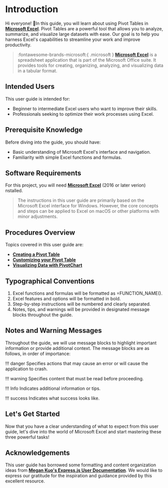# Introduction

Hi everyone! 👋In this guide, you will learn about using Pivot Tables in [**Microsoft Excel**](https://www.microsoft.com/en-ca/microsoft-365/excel). Pivot Tables are a powerful tool that allows you to analyze, summarize, and visualize large datasets with ease. Our goal is to help you harness Excel's capabilities to streamline your work and improve productivity.

>:fontawesome-brands-microsoft:{ .microsoft } [**Microsoft Excel**](https://www.microsoft.com/en-ca/microsoft-365/excel) is a spreadsheet application that is part of the Microsoft Office suite. It provides tools for creating, organizing, analyzing, and visualizing data in a tabular format.


## Intended Users

This user guide is intended for:

- Beginner to intermediate Excel users who want to improve their skills.
- Professionals seeking to optimize their work processes using Excel.

## Prerequisite Knowledge

Before diving into the guide, you should have:

- Basic understanding of Microsoft Excel's interface and navigation.
- Familiarity with simple Excel functions and formulas.

## Software Requirements

For this project, you will need [**Microsoft Excel**](https://www.microsoft.com/en-ca/microsoft-365/excel) (2016 or later verion) nstalled.

> The instructions in this user guide are primarily based on the Microsoft Excel interface for Windows. However, the core concepts and steps can be applied to Excel on macOS or other platforms with minor adjustments.

## Procedures Overview

Topics covered in this user guide are:

- **[Creating a Pivot Table](creating-pivot-tables)**
- **[Customizing your Pivot Table](customizing-pivot-tables.md)**
- **[Visualizing Data with PivotChart](visualizing-data)**

## Typographical Conventions

1. Excel functions and formulas will be formatted as =FUNCTION_NAME().
2. Excel features and options will be formatted in bold.
3. Step-by-step instructions will be numbered and clearly separated.
4. Notes, tips, and warnings will be provided in designated message blocks throughout the guide.

## Notes and Warning Messages

Throughout the guide, we will use message blocks to highlight important information or provide additional context. The message blocks are as follows, in order of importance:

!!! danger
    Specifies actions that may cause an error or will cause the application to crash.

!!! warning
    Specifies content that must be read before proceeding.

!!! Info
    Indicates additional information or tips.

!!! success
    Indicates what success looks like.

## Let's Get Started

Now that you have a clear understanding of what to expect from this user guide, let's dive into the world of Microsoft Excel and start mastering these three powerful tasks!

## Acknowledgements

This user guide has borrowed some formatting and content organization ideas from [**Megan Kuo's Express.js User Documentation**](https://megankuo.github.io/Express-User-Documentation/). We would like to express our gratitude for the inspiration and guidance provided by this excellent resource.
<!-- 
# Microsoft Excel User Guide

## Introduction
Microsoft Excel is a powerful spreadsheet application used for organizing, analyzing, and storing data. This guide is intended for beginners who want to learn how to use Excel to organize and manipulate data.

## Task 1: Formatting a Table
### Overview
In this task, we will format a table in Excel.
### Steps
1. Open Excel and create a new workbook by clicking on File > New Workbook.
2. Enter the following data into the first five rows of the worksheet:

    | Item     | Quantity | Price |
    |----------|----------|-------|
    | Apples   | 5        | 0.5   |
    | Oranges  | 3        | 0.3   |
    | Bananas  | 2        | 0.2   |
    | Grapes   | 4        | 0.4   |
    | Peaches  | 1        | 0.6   |

3. Select the entire table by clicking on the top left corner of the table.
4. Click on the Home tab and select "Format as Table". Choose a style that you like.
5. Add a total row by clicking on the Design tab and selecting "Total Row".
6. Click on the empty cell in the total row under the "Quantity" column. Select "Average" from the drop-down menu.
7. Click on the empty cell in the total row under the "Price" column. Select "Sum" from the drop-down menu.
8. Add a filter to the table by clicking on the Data tab and selecting "Filter".
9. Sort the table in ascending order by clicking on the drop-down arrow in the "Item" column and selecting "Sort A to Z".
10. Save your workbook.

### Conclusion
Congratulations! You have formatted a table in Excel, added a total row, filtered and sorted the data.

## Task 2: Using Formulas
### Overview
In this task, we will use formulas to perform calculations on data in Excel.
### Steps
1. Open the workbook you created in Task 1.
2. In cell A7, type "Total".
3. In cell B7, enter the formula "=SUM(B2:B6)" to calculate the total quantity.
4. In cell C7, enter the formula "=SUM(C2:C6)" to calculate the total price.
5. In cell B8, enter the formula "=AVERAGE(B2:B6)" to calculate the average quantity.
6. In cell C8, enter the formula "=AVERAGE(C2:C6)" to calculate the average price.
7. In cell B9, enter the formula "=MAX(B2:B6)" to find the highest quantity.
8. In cell C9, enter the formula "=MAX(C2:C6)" to find the highest price.
9. In cell B10, enter the formula "=MIN(B2:B6)" to find the lowest quantity.
10. In cell C10, enter the formula "=MIN(C2:C6)" to find the lowest price.
11. Save your workbook.

### Conclusion
Well done! You have used formulas to perform calculations on data in Excel.

## Task 3: Creating Charts
### Overview
In this task, we will create a chart to visualize data in Excel.
### Steps
1. Open the workbook you created in Task 1.
2. Select cells A1:C6 by clicking on cell A1 and dragging down to cell C6.
3. Click on the Insert tab and select "Recommended Charts". Choose a chart style that you like and click "OK".
4. Click on the chart to activate the Chart Tools tab.
5. Click on the Design tab and select "Chart Layouts" > "Layout 2".
6. Click on the Layout tab and choose "Show Data Labels".
7. Click on the Format tab and select "Shape Fill" to change the chart color.
8. Click on the Format tab and select "Shape Outline" to change the chart border color.
9. Click on the Design tab and select "Chart Styles" to change the chart style.
10. Save your workbook.

### Conclusion
Great job! You have created a chart in Excel, customized its layout, added data labels, changed the chart color and style. -->

